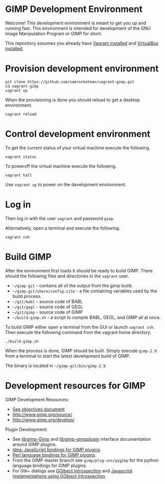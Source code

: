 # GIMP Development Environment

Welcome!  This development environment is meant to get you up and running fast.
This environment is intended for development of the GNU Image Manipulation
Program or GIMP for short.

This repository assumes you already have [Vagrant installed][vagrant] and
[VirtualBox installed][vbox].

# Provision development environment

    git clone https://github.com/samrocketman/vagrant-gimp.git
    cd vagrant-gimp
    vagrant up

When the provisioning is done you should reload to get a desktop
environment.

    vagrant reload

# Control development environment

To get the current status of your virtual machine execute the following.

    vagrant status

To poweroff the virtual machine execute the following.

    vagrant halt

Use `vagrant up` to power on the development environment.

# Log in

Then log in with the user `vagrant` and password `gimp`.

Alternatively, open a terminal and execute the following.

    vagrant ssh

# Build GIMP

After the environment first loads it should be ready to build GIMP.
There should the following files and directories in the `vagrant` user.

* `~/gimp-git` - contains all of the output from the gimp build.
* `~/gimp-git/share/config.site` - a file containing variables used by the build
  process.
* `~/git/babl` - source code of BABL
* `~/git/gegl` - source code of GEGL
* `~/git/gimp` - source code of GIMP
* `~/build-gimp.sh` - a script to compile BABL, GEGL, and GIMP all at
  once.

To build GIMP either open a terminal from the GUI or launch `vagrant
ssh`.  Then execute the following command from the vagrant home
directory.

    ./build-gimp.sh

When the process is done, GIMP should be built.  Simply execute
`gimp-2.9` from a terminal to start the latest development build of GIMP.

The binary is located in `~/gimp-git/bin/gimp-2.9`.

# Development resources for GIMP

GIMP Development Resources:

* [See objectives document](objectives.md)
* http://www.gimp.org/source/
* http://www.gimp.org/develop/

Plugin Development:

* See [libgimp-Gimp][lg-gimp] and [libgimp-gimpplugin][lg-gimpplugin] interface
  documentation around GIMP plugins.
* [Idea: JavaScript bindings for GIMP plugins][jsbind-idea].
* [Perl language bindings for GIMP plugins][perlbind].
* From the GIMP master branch see `gimp/plug-ins/pygimp` for the python
  language bindings for GIMP plugins.
* For Gtk+ dialogs see [GOjbect Introspection][gobject] and [Javascript
  implementations using GObject Introspection][jslibs].

[gobject]: https://wiki.gnome.org/Projects/GObjectIntrospection
[jsbind-idea]: http://wiki.gimp.org/wiki/Hacking:GSoC/2011/Ideas#Support_writing_JavaScript_plug-ins
[jslibs]: https://wiki.gnome.org/JavaScript
[lg-gimp]: http://developer.gimp.org/api/2.0/libgimp/libgimp-Gimp.html
[lg-gimpplugin]: http://developer.gimp.org/api/2.0/libgimp/libgimp-gimpplugin.html
[perlbind]: https://metacpan.org/release/Gimp
[vagrant]: https://www.vagrantup.com/
[vbox]: https://www.virtualbox.org/wiki/Downloads

